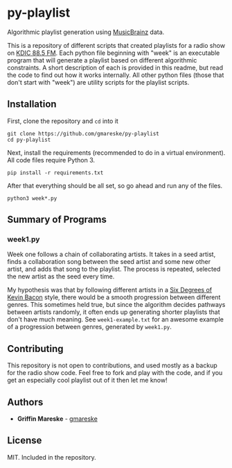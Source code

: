 # py-playlist

Algorithmic playlist generation using
[MusicBrainz](https://musicbrainz.org/) data. 

This is a repository of different scripts that created playlists for
a radio show on [KDIC 88.5 FM](http://kdic.grinnell.edu/).
Each python file beginning with "week" is an executable program that
will generate a playlist based on different algorithmic constraints. 
A short description of each is provided in this readme, but read the
code to find out how it works internally.
All other python files (those that don't start with "week") are
utility scripts for the playlist scripts.

## Installation

First, clone the repository and ```cd``` into it

    git clone https://github.com/gmareske/py-playlist
	cd py-playlist

Next, install the requirements (recommended to do in a virtual
environment). All code files require Python 3.

	pip install -r requirements.txt
	
After that everything should be all set, so go ahead and run any of
the files.

    python3 week*.py
	
## Summary of Programs

### week1.py

Week one follows a chain of collaborating artists. It takes in a seed
artist, finds a collaboration song between the seed artist and some
new other artist, and adds that song to the playlist. The process is
repeated, selected the new artist as the seed every time. 

My hypothesis was that by following different artists in a [Six
Degrees of Kevin
Bacon](https://en.wikipedia.org/wiki/Six_Degrees_of_Kevin_Bacon)
style, there would be a smooth progression between different genres. 
This sometimes held true, but since the algorithm decides pathways
between artists randomly, it often ends up generating shorter
playlists that don't have much meaning.
See ```week1-example.txt``` for an awesome example of a progression between
genres, generated by ```week1.py```.

## Contributing

This repository is not open to contributions, and used mostly as a
backup for the radio show code. Feel free to fork and play with the
code, and if you get an especially cool playlist out of it then let me know!

## Authors

* **Griffin Mareske** - [gmareske](https://github.com/gmareske)

## License

MIT. Included in the repository.
